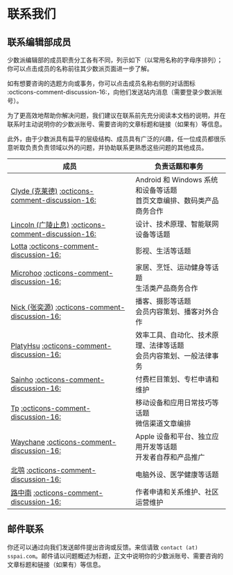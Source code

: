 # 联系我们

## 联系编辑部成员

少数派编辑部的成员职责分工各有不同，列示如下（以常用名称的字母序排列）；
你可以点击成员的名称前往其少数派页面进一步了解。

如有想要咨询的选题方向或事务，你可以点击成员名称右侧的对话图标 :octicons-comment-discussion-16:，向他们发送站内消息（需要登录少数派账号）。

为了更高效地帮助你解决问题，我们建议在联系前先充分阅读本文档的说明，并在联系时主动说明你的少数派账号、需要咨询的文章标题和链接（如果有）等信息。

此外，由于少数派具有扁平的层级结构、成员具有广泛的兴趣，任一位成员都很乐意听取负责负责领域以外的问题，并协助联系更熟悉这些问题的其他成员。

成员|负责话题和事务
---|---
[Clyde (克莱德)](https://sspai.com/u/clyde/updates) [:octicons-comment-discussion-16:](https://sspai.com/message/clyde)|Android 和 Windows 系统和设备等话题<br>首页文章编排、数码类产品商务合作
[Lincoln (广陵止息)](https://sspai.com/u/kgguxr0e/updates) [:octicons-comment-discussion-16:](https://sspai.com/message/kgguxr0e)|设计、技术原理、智能联网设备等话题
[Lotta](https://sspai.com/u/ppfv4au3/updates) [:octicons-comment-discussion-16:](https://sspai.com/message/ppfv4au3)|影视、生活等话题
[Microhoo](https://sspai.com/u/Microhoo/updates) [:octicons-comment-discussion-16:](https://sspai.com/message/Microhoo)|家居、烹饪、运动健身等话题<br>生活类产品商务合作
[Nick (张奕源)](https://sspai.com/u/nicholaszhang/updates) [:octicons-comment-discussion-16:](https://sspai.com/message/nicholaszhang)|播客、摄影等话题<br>会员内容策划、播客对外合作
[PlatyHsu](https://sspai.com/u/platyhsu/updates) [:octicons-comment-discussion-16:](https://sspai.com/message/platyhsu)|效率工具、自动化、技术原理、法律等话题<br>会员内容策划、一般法律事务
[Sainho](https://sspai.com/u/zimpo3jv/updates) [:octicons-comment-discussion-16:](https://sspai.com/message/zimpo3jv)| 付费栏目策划、专栏申请和维护
[Tp](https://sspai.com/u/tpamazing/updates) [:octicons-comment-discussion-16:](https://sspai.com/message/tpamazing)|移动设备和应用日常技巧等话题<br>微信渠道文章编排
[Waychane](https://sspai.com/u/waychane/updates) [:octicons-comment-discussion-16:](https://sspai.com/message/waychane)|Apple 设备和平台、独立应用开发等话题<br>开发者自荐和产品推广
[北鸮](https://sspai.com/u/thebaldingken/updates) [:octicons-comment-discussion-16:](https://sspai.com/message/thebaldingken)|电脑外设、医学健康等话题
[路中南](https://sspai.com/u/LuZhNan/updates) [:octicons-comment-discussion-16:](https://sspai.com/message/LuZhNan)|作者申请和关系维护、社区运营维护

## 邮件联系

你还可以通过向我们发送邮件提出咨询或反馈。来信请致 `contact (at) sspai.com`。邮件请以问题概述为标题，正文中说明你的少数派账号、需要咨询的文章标题和链接（如果有）等信息。
